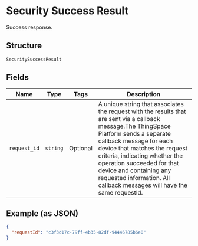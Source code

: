 
# Security Success Result

Success response.

## Structure

`SecuritySuccessResult`

## Fields

| Name | Type | Tags | Description |
|  --- | --- | --- | --- |
| `request_id` | `string` | Optional | A unique string that associates the request with the results that are sent via a callback message.The ThingSpace Platform sends a separate callback message for each device that matches the request criteria, indicating whether the operation succeeded for that device and containing any requested information. All callback messages will have the same requestId. |

## Example (as JSON)

```json
{
  "requestId": "c3f3d17c-79ff-4b35-82df-94446785b6e0"
}
```

